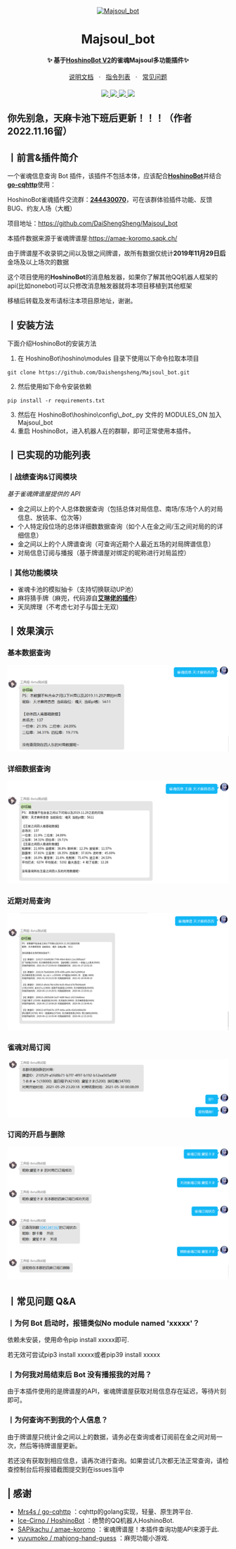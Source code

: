 <p align="center">
  <a href="https://github.com/DaiShengSheng/Majsoul_bot/"><img src="https://s2.loli.net/2022/05/20/SNaol8TUYMXLAwW.png" width="256" height="256" alt="Majsoul_bot"></a>
</p>
<h1 align = "center">Majsoul_bot</h1>
<h4 align = "center">✨ 基于<a href="https://github.com/Ice-Cirno/HoshinoBot" target="_blank">HoshinoBot V2</a>的雀魂Majsoul多功能插件✨ </h4>
<div align = "center">
        <a href="https://github.com/DaiShengSheng/Majsoul_bot/wiki" target="_blank">说明文档</a> &nbsp; · &nbsp;
        <a href="https://github.com/DaiShengSheng/Majsoul_bot/wiki#%E4%B8%A8%E6%8C%87%E4%BB%A4%E5%88%97%E8%A1%A8" target="_blank">指令列表</a> &nbsp; · &nbsp;
        <a href="https://github.com/DaiShengSheng/Majsoul_bot/wiki#%E4%B8%A8%E5%B8%B8%E8%A7%81%E9%97%AE%E9%A2%98-qa">常见问题</a>
</div>
<h4 align = "center"></h4>
<div align="center">
  <a href="https://github.com/DaiShengSheng/Majsoul_bot">
    <img src="https://img.shields.io/badge/python-3.8%2B-yellow">
  </a>
  <a href="https://github.com/Mrs4s/go-cqhttp">
    <img src="https://img.shields.io/badge/go--cqhttp-1.0.0-red">
  </a>
   <a href="https://github.com/Ice-Cirno/HoshinoBot">
    <img src="https://img.shields.io/badge/HoshinoBot-V2.0.0-green">
  </a>
  <a href="https://github.com/DaiShengSheng/Majsoul_bot/blob/master/LICENSE">
    <img src="https://img.shields.io/badge/license-AGPL--3.0-blue">
  </a>
</div>

## 你先别急，天麻卡池下班后更新！！！（作者2022.11.16留）
## **丨前言&插件简介**
一个雀魂信息查询 Bot 插件，该插件不包括本体，应该配合[**HoshinoBot**](https://github.com/Ice-Cirno/HoshinoBot)并结合[**go-cqhttp**](https://github.com/Mrs4s/go-cqhttp)使用：

HoshinoBot雀魂插件交流群：[**244430070**](https://jq.qq.com/?_wv=1027&k=IHh5gtLm)，可在该群体验插件功能、反馈BUG、约友人场（大概）

项目地址：https://github.com/DaiShengSheng/Majsoul_bot

本插件数据来源于雀魂牌谱屋:https://amae-koromo.sapk.ch/

由于牌谱屋不收录铜之间以及银之间牌谱，故所有数据仅统计**2019年11月29日后**金场及以上场次的数据

这个项目使用的**HoshinoBot**的消息触发器，如果你了解其他QQ机器人框架的api(比如nonebot)可以只修改消息触发器就将本项目移植到其他框架

移植后转载及发布请标注本项目原地址，谢谢。

## 丨安装方法
下面介绍HoshinoBot的安装方法

1. 在 HoshinoBot\hoshino\modules 目录下使用以下命令拉取本项目
```
git clone https://github.com/Daishengsheng/Majsoul_bot.git
```
2. 然后使用如下命令安装依赖
```
pip install -r requirements.txt
```
3. 然后在 HoshinoBot\\hoshino\\config\\\__bot__.py 文件的 MODULES_ON 加入 Majsoul_bot
4. 重启 HoshinoBot，进入机器人在的群聊，即可正常使用本插件。

## 丨已实现的功能列表
### 丨战绩查询&订阅模块
_基于雀魂牌谱屋提供的 API_
* 金之间以上的个人总体数据查询（包括总体对局信息、南场/东场个人的对局信息、放铳率、位次等）
* 个人特定段位场的总体详细数数据查询（如个人在金之间/玉之间对局的的详细信息）
* 金之间以上的个人牌谱查询（可查询近期个人最近五场的对局牌谱信息）
* 对局信息订阅与播报（基于牌谱屋对绑定的昵称进行对局监控）
### 丨其他功能模块
* 雀魂卡池的模拟抽卡（支持切换联动UP池）
* 麻将猜手牌（麻兜，代码源自[**艾琳佬的插件**](https://github.com/yuyumoko/mahjong-hand-guess)）
* 天凤牌理（不考虑七对子与国士无双）

## 丨效果演示
### 基本数据查询
![基本数据查询](https://github.com/DaiShengSheng/Majsoul_bot/blob/master/screenshot/selectBasicInfo.png) 
### 详细数据查询
![详细数据查询](https://github.com/DaiShengSheng/Majsoul_bot/blob/master/screenshot/selectExtendInfo.png) 
### 近期对局查询
![近期对局查询](https://github.com/DaiShengSheng/Majsoul_bot/blob/master/screenshot/selectRecord.png) 
### 雀魂对局订阅
![雀魂对局订阅](https://github.com/DaiShengSheng/Majsoul_bot/blob/master/screenshot/OrderRecord.png)
### 订阅的开启与删除
![订阅的开启与删除](https://github.com/DaiShengSheng/Majsoul_bot/blob/master/screenshot/ControlRecord.png)

## 丨常见问题 Q&A
### 丨为何 Bot 启动时，报错类似No module named 'xxxxx'？
依赖未安装，使用命令pip install xxxxx即可.

若无效可尝试pip3 install xxxxx或者pip39 install xxxxx
### 丨为何我对局结束后 Bot 没有播报我的对局？
由于本插件使用的是牌谱屋的API，雀魂牌谱屋获取对局信息存在延迟，等待片刻即可。
### 丨为何查询不到我的个人信息？
由于牌谱屋只统计金之间以上的数据，请务必在查询或者订阅前在金之间对局一次，然后等待牌谱屋更新。

若还没有获取到相应信息，请再次进行查询。如果尝试几次都无法正常查询，请检查控制台后将报错截图提交到在issues当中

## | 感谢
- [Mrs4s / go-cqhttp](https://github.com/Mrs4s/go-cqhttp) ：cqhttp的golang实现，轻量、原生跨平台.  
- [Ice-Cirno / HoshinoBot](https://github.com/Ice-Cirno/HoshinoBot) ：绝赞的QQ机器人HoshinoBot.  
- [SAPikachu / amae-koromo](https://github.com/SAPikachu/amae-koromo) ：雀魂牌谱屋！本插件查询功能API来源于此.  
- [yuyumoko / mahjong-hand-guess](https://github.com/yuyumoko/mahjong-hand-guess) ：麻兜功能小游戏.  
